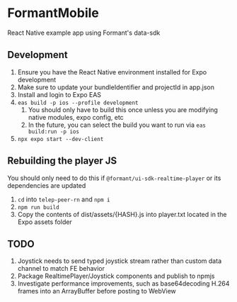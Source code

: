 # FormantMobile

React Native example app using Formant's data-sdk

## Development

1. Ensure you have the React Native environment installed for Expo development
2. Make sure to update your bundleIdentifier and projectId in app.json
3. Install and login to Expo EAS
4. `eas build -p ios --profile development`
    1. You should only have to build this once unless you are modifying native modules, expo config, etc
    2. In the future, you can select the build you want to run via `eas build:run -p ios`
5. `npx expo start --dev-client`

## Rebuilding the player JS

You should only need to do this if `@formant/ui-sdk-realtime-player` or its dependencies are updated

1. `cd` into `telep-peer-rn` and `npm i`
2. `npm run build`
3. Copy the contents of dist/assets/{HASH}.js into player.txt located in the Expo assets folder

## TODO

1. Joystick needs to send typed joystick stream rather than custom data channel to match FE behavior
2. Package RealtimePlayer/Joystick components and publish to npmjs
3. Investigate performance improvements, such as base64decoding H.264 frames into an ArrayBuffer before posting to WebView
